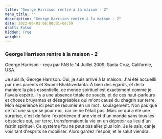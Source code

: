 ```yaml
---
title: "George Harrison rentre à la maison - 2"
menu_title: ""
description: "George Harrison rentre à la maison - 2"
date: 2022-06-01 06:00:01+00:59
draft: False
hidden: True
weight:
---
```

### George Harrison rentre à la maison - 2

George Harrison - reçu par FAB le 14 Juillet 2009, Santa Cruz, Californie, USA.

Je suis là, George Harrison.
Oui, je suis arrivé à la maison. J'ai été accueilli par mes parents et Swami Bhaktivedanta.
À bien des égards, et de la manière la plus essentielle, ce monde spirituel est exactement comme je l'avais espéré. Il y a une absence totale de soucis, et de ces haut-parleurs et choses bruyantes et désagréables qui m'ont causé du chagrin sur terre.
Mon expérience ici peut se résumer en un mot : soulagement. Non pas que ce fut une surprise pour moi, car ce ne l'était pas. Mais ce qui a été une surprise, c'est de faire l'expérience d'une vie et d'un monde sans tous les obstacles qui, sur terre, transformaient la vie en un dépotoir au lieu d'un festin spirituel.
Ce système fou ne peut pas aller plus loin. Je le sais, car je vois tant d'esprits se mobiliser.
Alors gardez l'espoir, et le salut viendra.
